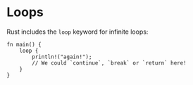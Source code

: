 # Loops

Rust includes the `loop` keyword for infinite loops:

```rust,ignore
fn main() {
    loop {
        println!("again!");
        // We could `continue`, `break` or `return` here!
    }
}
```
